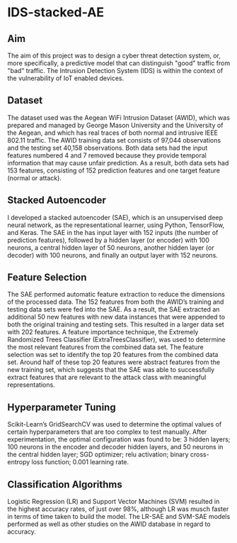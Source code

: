 # IDS-stacked-AE
## Aim
The aim of this project was to design a cyber threat detection system, or, more specifically, a predictive model that can distinguish "good" traffic from "bad" traffic. 
The Intrusion Detection System (IDS) is within the context of the vulnerability of IoT enabled devices.
## Dataset
The dataset used was the Aegean WiFi Intrusion Dataset (AWID), which was prepared and managed by George Mason University and the University of 
the Aegean, and which has real traces of both normal and intrusive IEEE 802.11 traffic. The AWID training data set consists of 97,044 observations and the testing set 40,158 observations. 
Both data sets had the input features numbered 4 and 7 removed because they provide temporal information that may cause unfair prediction. As a result, both data sets had 153 features, consisting 
of 152 prediction features and one target feature (normal or attack).
## Stacked Autoencoder
I developed a stacked autoencoder (SAE), which is an unsupervised deep neural network, as the representational learner, using Python, TensorFlow, and Keras.
The SAE in the has input layer with 152 inputs (the number of prediction features), followed by a hidden layer (or encoder) with 100 neurons, a central hidden layer of 50 neurons, another hidden layer (or decoder) with 100 neurons, 
and finally an output layer with 152 neurons.  
## Feature Selection
The SAE performed automatic feature extraction to reduce the dimensions of the processed data. The 152 features from both the AWID’s training and testing data sets were fed into the SAE. As a result, 
the SAE extracted an additional 50 new features with new data instances that were appended to both the original training and testing sets. This resulted in a larger data set with 202 features.
A feature importance technique, the Extremely Randomized Trees Classifier (ExtraTreesClassifier), was used to determine the most relevant features from the combined data set. The feature selection was set to identify the top 20 features from the combined data set.
Around half of these top 20 features were abstract features from the new training set, which suggests that the SAE was able to successfully extract features that are relevant to the attack class with 
meaningful representations.
## Hyperparameter Tuning
Scikit-Learn’s GridSearchCV was used to determine the optimal values of certain hyperparameters that are too complex to test manually. After experimentation, the optimal configuration was found to be:
3 hidden layers;
100 neurons in the encoder and decoder hidden layers, and 50 neurons in the central hidden layer;
SGD optimizer;
relu activation;
binary cross-entropy loss function;
0.001 learning rate.
## Classification Algorithms
Logistic Regression (LR) and Support Vector Machines (SVM) resulted in the highest accuracy rates, of just over 98%, although LR was musch faster in terms of time taken to build the model. The LR-SAE and SVM-SAE models performed as well as other studies on the AWID database in regard to accuracy.
